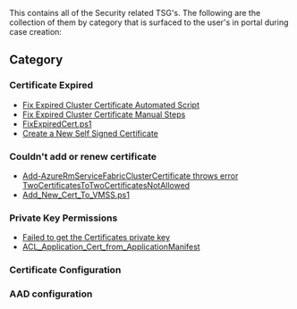 This contains all of the Security related TSG's.
The following are the collection of them by category that is surfaced to the user's in portal during case creation:

## **Category**
### Certificate Expired
* [Fix Expired Cluster Certificate Automated Script](./Fix%20Expired%20Cluster%20Certificate%20Automated%20Script.md)
* [Fix Expired Cluster Certificate Manual Steps](./Fix%20Expired%20Cluster%20Certificate%20Manual%20Steps.md)
* [FixExpiredCert.ps1](FixExpiredCert.ps1)
* [Create a New Self Signed Certificate](./Create%20a%20New%20Self%20Signed%20Certificate.md)

### Couldn't add or renew certificate
* [Add-AzureRmServiceFabricClusterCertificate throws error TwoCertificatesToTwoCertificatesNotAllowed](./Add-AzureRmServiceFabricClusterCertificate%20throws%20error%20TwoCertificatesToTwoCertificatesNotAllowed.md)
* [Add_New_Cert_To_VMSS.ps1](./Add_New_Cert_To_VMSS.ps1)

### Private Key Permissions
* [Failed to get the Certificates private key](./Failed%20to%20get%20the%20Certificates%20private%20key.md)
* [ACL_Application_Cert_from_ApplicationManifest](./ACL_Application_Cert_from_ApplicationManifest.md)

### Certificate Configuration

### AAD configuration

